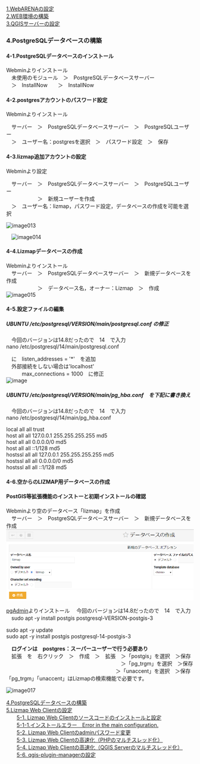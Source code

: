 [1.WebARENAの設定](https://github.com/yamamoto-ryuzo/Lizmap-installation-Japanese-memo/blob/main/1.%E4%BB%AE%E6%83%B3%E7%92%B0%E5%A2%83%E3%81%AE%E8%A8%AD%E5%AE%9A.md)  
[2.WEB環境の構築](https://github.com/yamamoto-ryuzo/Lizmap-installation-Japanese-memo/blob/main/2.WEB%E7%92%B0%E5%A2%83%E3%81%AE%E6%A7%8B%E7%AF%89.md)    
[3.QGISサーバーの設定](https://github.com/yamamoto-ryuzo/Lizmap-installation-Japanese-memo/blob/main/3.QGIS%E3%82%B5%E3%83%BC%E3%83%90%E3%83%BC%E3%81%AE%E8%A8%AD%E5%AE%9A.md)  

### 4.PostgreSQLデータベースの構築  
#### 4-1.PostgreSQLデータベースのインストール  
Webminよりインストール  
　未使用のモジュール　＞　PostgreSQLデータベースサーバー  
　＞　InstallNow　　＞　InstallNow  
#### 4-2.postgresアカウントのパスワード設定  
Webminよりインストール  

　サーバー　＞　PostgreSQLデータベースサーバー　＞　PostgreSQLユーザー  
　＞　ユーザー名：postgresを選択　＞　パスワード設定　＞　保存  
#### 4-3.lizmap追加アカウントの設定  
Webminより設定  

　サーバー　＞　PostgreSQLデータベースサーバー　＞　PostgreSQLユーザー  
　　　　　　＞　新規ユーザーを作成  
　＞　ユーザー名：lizmap，パスワード設定，データベースの作成を可能を選択  

 ![image013](https://user-images.githubusercontent.com/86514652/174402386-07d92c7a-2862-4c68-9e72-e52c793147db.png)

 ![image014](https://user-images.githubusercontent.com/86514652/174402420-495a3589-f06d-4c96-bbfa-35e9acbf1cbd.png)

#### 4-4.Lizmapデータベースの作成  
Webminよりインストール  
　サーバー　＞　PostgreSQLデータベースサーバー　＞　新規データベースを作成  
　　　　　　＞　データベース名，オーナー：Lizmap　＞　作成  
 ![image015](https://user-images.githubusercontent.com/86514652/174402454-3fb0cb71-bca5-4680-8188-436b8c759552.png)

 
#### 4-5.設定ファイルの編集  
##### UBUNTU	/etc/postgresql/VERSION/main/postgresql.conf の修正  
　今回のバージョンは14.8だったので　14　で入力  
nano /etc/postgresql/14/main/postgresql.conf  

　に　listen_addresses = '*'　を追加  
 　外部接続をしない場合は'localhost'  
　　　max_connections = 1000　に修正  
![image](https://user-images.githubusercontent.com/86514652/210170140-b7011381-2ce2-4c81-8c76-8be51a7abc65.png)  

##### UBUNTU	/etc/postgresql/VERSION/main/pg_hba.conf　を下記に書き換え  
　今回のバージョンは14.8だったので　14　で入力  
nano /etc/postgresql/14/main/pg_hba.conf  

local	all all 							trust  
host	all all 127.0.0.1	255.255.255.255	md5  
host	all all 0.0.0.0/0					md5  
host	all all ::1/128						md5  
hostssl all all 127.0.0.1	255.255.255.255	md5  
hostssl all all 0.0.0.0/0					md5  
hostssl all all ::1/128						md5  

#### 4-6.空からのLIZMAP用データベースの作成
#### PostGIS等拡張機能のインストーと初期インストールの確認  
Webminより空のデータベース「lizmap」を作成  
　サーバー　＞　PostgreSQLデータベースサーバー　＞　新規データベースを作成  
![Alt text](イメージ\image3.png)  

[pgAdmin](https://www.pgadmin.org/)よりインストール 
　今回のバージョンは14.8だったので　14　で入力  
　sudo apt -y install postgis postgresql-VERSION-postgis-3  

sudo apt -y update  
sudo apt -y install postgis postgresql-14-postgis-3  

　**ログインは　postgres：スーパーユーザーで行う必要あり**  
　拡張　を　右クリック　＞　作成　＞　拡張　＞「postgis」を選択　＞保存  
　　　　　　　　　　　　　　　　　　　　　　＞「pg_trgm」を選択　＞保存  
  　　　　　　　　　　　　　　　　　　　　　＞「unaccent」を選択　＞保存  
「pg_trgm」「unaccent」はLizmapの検索機能で必要です。  

![image017](https://user-images.githubusercontent.com/86514652/174402540-0143fc31-e084-4edc-ae6b-be757b00ba1c.png)
  


[4.PostgreSQLデータベースの構築](https://github.com/yamamoto-ryuzo/Lizmap-installation-Japanese-memo/blob/main/4.PostgreSQL%E3%83%87%E3%83%BC%E3%82%BF%E3%83%99%E3%83%BC%E3%82%B9%E3%81%AE%E6%A7%8B%E7%AF%89.md)  
[5.Lizmap Web Clientの設定](https://github.com/yamamoto-ryuzo/Lizmap-installation-Japanese-memo/tree/main/5.Lizmap%20Web%20Client%E3%81%AE%E8%A8%AD%E5%AE%9A)  
　　[5-1. Lizmap Web Clientのソースコードのインストールと設定](https://github.com/yamamoto-ryuzo/Lizmap-installation-Japanese-memo/blob/main/5.Lizmap%20Web%20Client%E3%81%AE%E8%A8%AD%E5%AE%9A/5-1%20.Lizmap%20Web%20Client%E3%81%AE%E3%82%A4%E3%83%B3%E3%82%B9%E3%83%88%E3%83%BC%E3%83%AB.md)  
　　[5-1-1.インストールエラー　Error in the main configuration.](https://github.com/yamamoto-ryuzo/Lizmap-installation-Japanese-memo/blob/main/5.Lizmap%20Web%20Client%E3%81%AE%E8%A8%AD%E5%AE%9A/5-1-1%E3%82%A4%E3%83%B3%E3%82%B9%E3%83%88%E3%83%BC%E3%83%AB%E3%82%A8%E3%83%A9%E3%83%BC%E3%80%80Error%20in%20the%20main%20configuration.md)  
　　[5-2. Lizmap Web Clientのadminパスワード変更](https://github.com/yamamoto-ryuzo/Lizmap-installation-Japanese-memo/blob/main/5.Lizmap%20Web%20Client%E3%81%AE%E8%A8%AD%E5%AE%9A/5-2.Lizmap%20Web%20Client%E3%81%AE%E5%88%9D%E6%9C%9F%E8%A8%AD%E5%AE%9A.md)  
　　[5-3. Lizmap Web Clientの高速化（PHPのマルチスレッド化）](https://github.com/yamamoto-ryuzo/Lizmap-installation-Japanese-memo/blob/main/5.Lizmap%20Web%20Client%E3%81%AE%E8%A8%AD%E5%AE%9A/5-3.Lizmap%20Web%20Client%E3%81%AE%E9%AB%98%E9%80%9F%E5%8C%96%EF%BC%88PHP%E3%81%AE%E3%83%9E%E3%83%AB%E3%83%81%E3%82%B9%E3%83%AC%E3%83%83%E3%83%89%E5%8C%96%EF%BC%89.md)  
　　[5-4. Lizmap Web Clientの高速化（QGIS Serverのマルチスレッド化）](https://github.com/yamamoto-ryuzo/Lizmap-installation-Japanese-memo/blob/main/5.Lizmap%20Web%20Client%E3%81%AE%E8%A8%AD%E5%AE%9A/5-4.Lizmap%20Web%20Client%E3%81%AE%E9%AB%98%E9%80%9F%E5%8C%96%EF%BC%88QGIS%20Server%E3%81%AE%E3%83%9E%E3%83%AB%E3%83%81%E3%82%B9%E3%83%AC%E3%83%83%E3%83%89%E5%8C%96%EF%BC%89.md)  
　　[5-6. qgis-plugin-managerの設定](https://github.com/yamamoto-ryuzo/Lizmap-installation-Japanese-memo/blob/main/5.Lizmap%20Web%20Client%E3%81%AE%E8%A8%AD%E5%AE%9A/5-5.Lizmap%20Web%20Client%E3%81%AE%E9%AB%98%E9%80%9F%E5%8C%96%EF%BC%88py-qgis-server%E3%81%AE%E5%B0%8E%E5%85%A5%EF%BC%89.md) 

